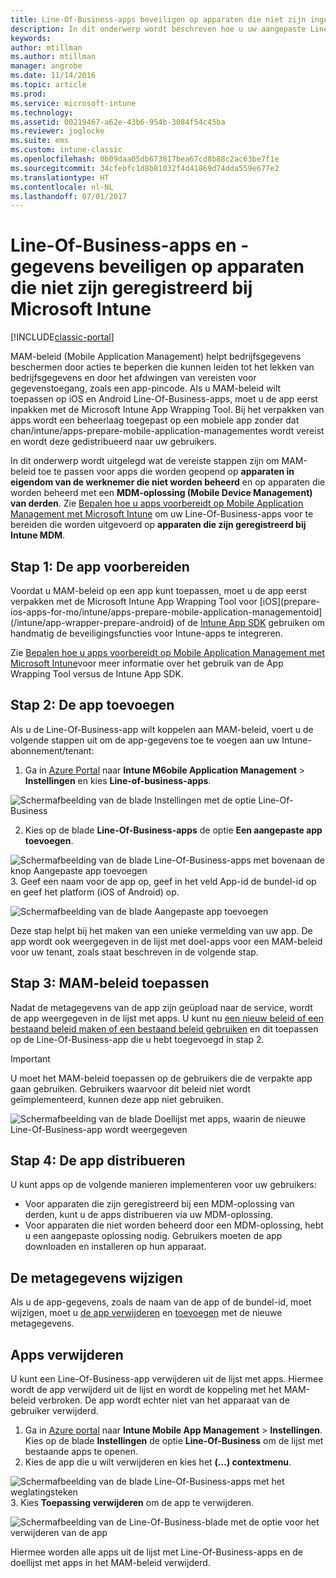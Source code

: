 ```yaml
---
title: Line-Of-Business-apps beveiligen op apparaten die niet zijn ingeschreven
description: In dit onderwerp wordt beschreven hoe u uw aangepaste Line-Of-Business-apps kunt voorbereiden, zodat u Mobile Device Management-beleidsregels kunt toepassen om gegevensverlies te voorkomen.
keywords: 
author: mtillman
ms.author: mtillman
manager: angrobe
ms.date: 11/14/2016
ms.topic: article
ms.prod: 
ms.service: microsoft-intune
ms.technology: 
ms.assetid: 00219467-a62e-43b6-954b-3084f54c45ba
ms.reviewer: joglocke
ms.suite: ems
ms.custom: intune-classic
ms.openlocfilehash: 0b09daa05db673817bea67cd8b88c2ac63be7f1e
ms.sourcegitcommit: 34cfebfc1d8b81032f4d41869d74dda559e677e2
ms.translationtype: HT
ms.contentlocale: nl-NL
ms.lasthandoff: 07/01/2017
---
```

# <a name="protect-line-of-business-apps-and-data-on-devices-that-are-not-enrolled-in-microsoft-intune"></a>Line-Of-Business-apps en -gegevens beveiligen op apparaten die niet zijn geregistreerd bij Microsoft Intune

[!INCLUDE[classic-portal](../includes/classic-portal.md)]

MAM-beleid (Mobile Application Management) helpt bedrijfsgegevens beschermen door acties te beperken die kunnen leiden tot het lekken van bedrijfsgegevens en door het afdwingen van vereisten voor gegevenstoegang, zoals een app-pincode. Als u MAM-beleid wilt toepassen op iOS en Android Line-Of-Business-apps, moet u de app eerst inpakken met de Microsoft Intune App Wrapping Tool. Bij het verpakken van apps wordt een beheerlaag toegepast op een mobiele app zonder dat chan/intune/apps-prepare-mobile-application-managementes wordt vereist en wordt deze gedistribueerd naar uw gebruikers.  

In dit onderwerp wordt uitgelegd wat de vereiste stappen zijn om MAM-beleid toe te passen voor apps die worden geopend op **apparaten in eigendom van de werknemer die niet worden beheerd** en op apparaten die worden beheerd met een **MDM-oplossing (Mobile Device Management) van derden**.  Zie [Bepalen hoe u apps voorbereidt op Mobile Application Management met Microsoft Intune](/intune/apps-prepare-mobile-application-management) om uw Line-Of-Business-apps voor te bereiden die worden uitgevoerd op **apparaten die zijn geregistreerd bij Intune MDM**.


##  <a name="step-1-prepare-the-app"></a>Stap 1: De app voorbereiden

Voordat u MAM-beleid op een app kunt toepassen, moet u de app eerst verpakken met de Microsoft Intune App Wrapping Tool voor [iOS](prepare-ios-apps-for-mo/intune/apps-prepare-mobile-application-managementoid](/intune/app-wrapper-prepare-android) of de [Intune App SDK](/intune/app-sdk) gebruiken om handmatig de beveiligingsfuncties voor Intune-apps te integreren.

Zie [Bepalen hoe u apps voorbereidt op Mobile Application Management met Microsoft Intune](/intune/apps-prepare-mobile-application-management)voor meer informatie over het gebruik van de App Wrapping Tool versus de Intune App SDK.

## <a name="step-2-add-the-app"></a>Stap 2: De app toevoegen

Als u de Line-Of-Business-app wilt koppelen aan MAM-beleid, voert u de volgende stappen uit om de app-gegevens toe te voegen aan uw Intune-abonnement/tenant:

1. Ga in [Azure Portal](https://portal.azure.com/) naar **Intune M6obile Application Management** > **Instellingen** en kies **Line-of-business-apps**.

  ![Schermafbeelding van de blade Instellingen met de optie Line-Of-Business](../media/mam-azure-portal-lob-on-settings.png)

2. Kies op de blade **Line-Of-Business-apps** de optie **Een aangepaste app toevoegen**.

  ![Schermafbeelding van de blade Line-Of-Business-apps met bovenaan de knop Aangepaste app toevoegen](../media/mam-azure-portal-add-lob-app-action.png)
3.  Geef een naam voor de app op, geef in het veld App-id de bundel-id op en geef het platform (iOS of Android) op.

  ![Schermafbeelding van de blade Aangepaste app toevoegen](../media/mam-azure-portal-add-app-details.png)

  Deze stap helpt bij het maken van een unieke vermelding van uw app. De app wordt ook weergegeven in de lijst met doel-apps voor een MAM-beleid voor uw tenant, zoals staat beschreven in de volgende stap.

## <a name="step-3-apply-mam-policies"></a>Stap 3: MAM-beleid toepassen
Nadat de metagegevens van de app zijn geüpload naar de service, wordt de app weergegeven in de lijst met apps. U kunt nu [een nieuw beleid of een bestaand beleid maken of een bestaand beleid gebruiken](create-and-deploy-mobile-app-management-policies-with-microsoft-intune.md) en dit toepassen op de Line-Of-Business-app die u hebt toegevoegd in stap 2.

>[!IMPORTANT]
>U moet het MAM-beleid toepassen op de gebruikers die de verpakte app gaan gebruiken.  Gebruikers waarvoor dit beleid niet wordt geïmplementeerd, kunnen deze app niet gebruiken.


  ![Schermafbeelding van de blade Doellijst met apps, waarin de nieuwe Line-Of-Business-app wordt weergegeven](../media/mam-azure-portal-lob-on-targeted-app-list.png)
## <a name="step-4-distribute-the-app"></a>Stap 4: De app distribueren
U kunt apps op de volgende manieren implementeren voor uw gebruikers:
* Voor apparaten die zijn geregistreerd bij een MDM-oplossing van derden, kunt u de apps distribueren via uw MDM-oplossing.
* Voor apparaten die niet worden beheerd door een MDM-oplossing, hebt u een aangepaste oplossing nodig. Gebruikers moeten de app downloaden en installeren op hun apparaat.

## <a name="change-the-metadata"></a>De metagegevens wijzigen
Als u de app-gegevens, zoals de naam van de app of de bundel-id, moet wijzigen, moet u [de app verwijderen](#remove-apps) en [toevoegen](#step-2-add-the-app) met de nieuwe metagegevens.

##  <a name="remove-apps"></a>Apps verwijderen
U kunt een Line-Of-Business-app verwijderen uit de lijst met apps. Hiermee wordt de app verwijderd uit de lijst en wordt de koppeling met het MAM-beleid verbroken. De app wordt echter niet van het apparaat van de gebruiker verwijderd.  

1.  Ga in [Azure portal](https://portal.azure.com/) naar **Intune Mobile App Management** > **Instellingen**. Kies op de blade **Instellingen** de optie **Line-Of-Business** om de lijst met bestaande apps te openen.  
2.  Kies de app die u wilt verwijderen en kies het **(…) contextmenu**.

  ![Schermafbeelding van de blade Line-Of-Business-apps met het weglatingsteken](../media/mam-azure-portal-lob-context-menu.png)
3.  Kies **Toepassing verwijderen** om de app te verwijderen.

  ![Schermafbeelding van de Line-Of-Business-blade met de optie voor het verwijderen van de app](../media/mam-azure-portal-delete-app.png)

  Hiermee worden alle apps uit de lijst met Line-Of-Business-apps en de doellijst met apps in het MAM-beleid verwijderd.
